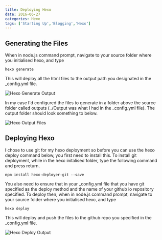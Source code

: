 ```yaml
---
title: Deploying Hexo
date: 2016-06-27
categories: Hexo
tags: ['Starting Up','Blogging','Hexo']
---
```


## Generating the Files

When in node.js command prompt, navigate to your source folder where you initialised hexo, and type
```
hexo generate
```
This will deploy all the html files to the output path you designated in the \_config.yml file.

![Hexo Generate Output](/images/HexoGenerate.png)

In my case I'd configured the files to generate in a folder above the source folder called outputs (../Output was what I had in the \_config.yml file). The output folder should look something to below.

![Hexo Output Files](/images/HexoOutputFiles.png)

## Deploying Hexo

I chose to use git for my hexo deployment so before you can use the hexo deploy command below, you first need to install this. To install git deployment, while in the hexo initalised folder, type the following command and press return.
```
npm install hexo-deployer-git --save
```
You also need to ensure that in your \_config.yml file that you have git specified as the deploy method and the name of your github io repository specified.
To deploy then, when in node.js command prompt, navigate to your source folder where you initialised hexo, and type
```
hexo deploy
```
This will deploy and push the files to the github repo you specified in the \_config.yml file.

![Hexo Deploy Output](/images/HexoDeploy.png)
